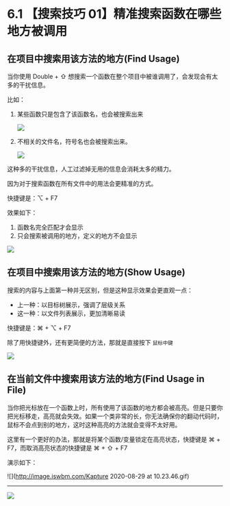 # 6.1 【搜索技巧 01】精准搜索函数在哪些地方被调用



## 在项目中搜索用该方法的地方(Find Usage)

当你使用 Double + ⇧ 想搜索一个函数在整个项目中被谁调用了，会发现会有太多的干扰信息。

比如：

1. 某些函数只是包含了该函数名，也会被搜索出来

   ![](http://image.iswbm.com/image-20200829103541387.png)

2. 不相关的文件名，符号名也会被搜索出来。

   ![](http://image.iswbm.com/20200829103829.png)

这种多的干扰信息，人工过滤掉无用的信息会消耗太多的精力。

因为对于搜索函数在所有文件中的用法会更精准的方式。

快捷键是：⌥ + F7 

效果如下：

1. 函数名完全匹配才会显示
2. 只会搜索被调用的地方，定义的地方不会显示

![](http://image.iswbm.com/20200829101407.png)



## 在项目中搜索用该方法的地方(Show Usage)

搜索的内容与上面第一种并无区别，但是这种显示效果会更直观一点：

- 上一种：以目标树展示，强调了层级关系
- 这一种：以文件列表展示，更加清晰易读

快捷键是：⌘ + ⌥  + F7

除了用快捷键外，还有更简便的方法，那就是直接按下 `鼠标中键`

![](http://image.iswbm.com/image-20200829104728451.png)

## 在当前文件中搜索用该方法的地方(Find Usage in File)

当你把光标放在一个函数上时，所有使用了该函数的地方都会被高亮。但是只要你把光标移走，高亮就会失效。如果一个类非常的长，你无法确保你的翻动代码时，鼠标不会点到别的地方，这时这种高亮的方法就会变得不太好用。

这里有一个更好的办法，那就是将某个函数/变量锁定在高亮状态，快捷键是 ⌘ + F7，而取消高亮状态的快捷键是 ⌘ + ⇧ + F7

演示如下：

![](http://image.iswbm.com/Kapture 2020-08-29 at 10.23.46.gif)



---

![](https://open.weixin.qq.com/qr/code?username=idealyard)